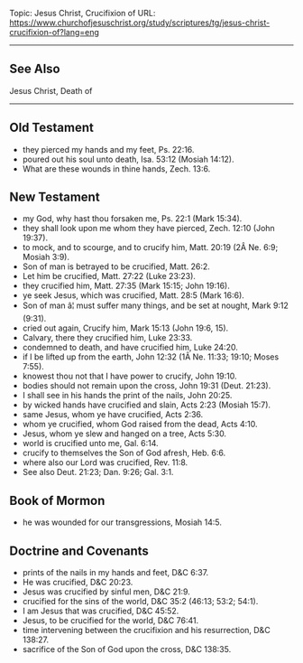 Topic: Jesus Christ, Crucifixion of
URL: https://www.churchofjesuschrist.org/study/scriptures/tg/jesus-christ-crucifixion-of?lang=eng

---

## See Also

Jesus Christ, Death of

---

## Old Testament

- they pierced my hands and my feet, Ps. 22:16.
- poured out his soul unto death, Isa. 53:12 (Mosiah 14:12).
- What are these wounds in thine hands, Zech. 13:6.

## New Testament

- my God, why hast thou forsaken me, Ps. 22:1 (Mark 15:34).
- they shall look upon me whom they have pierced, Zech. 12:10 (John 19:37).
- to mock, and to scourge, and to crucify him, Matt. 20:19 (2Â Ne. 6:9; Mosiah 3:9).
- Son of man is betrayed to be crucified, Matt. 26:2.
- Let him be crucified, Matt. 27:22 (Luke 23:23).
- they crucified him, Matt. 27:35 (Mark 15:15; John 19:16).
- ye seek Jesus, which was crucified, Matt. 28:5 (Mark 16:6).
- Son of man â¦ must suffer many things, and be set at nought, Mark 9:12 (9:31).
- cried out again, Crucify him, Mark 15:13 (John 19:6, 15).
- Calvary, there they crucified him, Luke 23:33.
- condemned to death, and have crucified him, Luke 24:20.
- if I be lifted up from the earth, John 12:32 (1Â Ne. 11:33; 19:10; Moses 7:55).
- knowest thou not that I have power to crucify, John 19:10.
- bodies should not remain upon the cross, John 19:31 (Deut. 21:23).
- I shall see in his hands the print of the nails, John 20:25.
- by wicked hands have crucified and slain, Acts 2:23 (Mosiah 15:7).
- same Jesus, whom ye have crucified, Acts 2:36.
- whom ye crucified, whom God raised from the dead, Acts 4:10.
- Jesus, whom ye slew and hanged on a tree, Acts 5:30.
- world is crucified unto me, Gal. 6:14.
- crucify to themselves the Son of God afresh, Heb. 6:6.
- where also our Lord was crucified, Rev. 11:8.
- See also Deut. 21:23; Dan. 9:26; Gal. 3:1.

## Book of Mormon

- he was wounded for our transgressions, Mosiah 14:5.

## Doctrine and Covenants

- prints of the nails in my hands and feet, D&C 6:37.
- He was crucified, D&C 20:23.
- Jesus was crucified by sinful men, D&C 21:9.
- crucified for the sins of the world, D&C 35:2 (46:13; 53:2; 54:1).
- I am Jesus that was crucified, D&C 45:52.
- Jesus, to be crucified for the world, D&C 76:41.
- time intervening between the crucifixion and his resurrection, D&C 138:27.
- sacrifice of the Son of God upon the cross, D&C 138:35.

